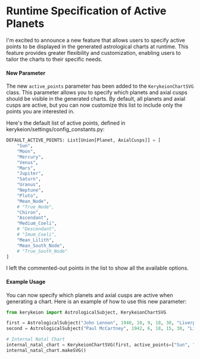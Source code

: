 # Runtime Specification of Active Planets

I'm excited to announce a new feature that allows users to specify active points to be displayed in the generated astrological charts at runtime. This feature provides greater flexibility and customization, enabling users to tailor the charts to their specific needs.

#### New Parameter

The new `active_points` parameter has been added to the `KerykeionChartSVG` class. This parameter allows you to specify which planets and axial cusps should be visible in the generated charts. By default, all planets and axial cusps are active, but you can now customize this list to include only the points you are interested in.

Here's the default list of active points, defined in kerykeion/settings/config_constants.py:

```python
DEFAULT_ACTIVE_POINTS: List[Union[Planet, AxialCusps]] = [
    "Sun",
    "Moon",
    "Mercury",
    "Venus",
    "Mars",
    "Jupiter",
    "Saturn",
    "Uranus",
    "Neptune",
    "Pluto",
    "Mean_Node",
    # "True_Node",
    "Chiron",
    "Ascendant",
    "Medium_Coeli",
    # "Descendant",
    # "Imum_Coeli",
    "Mean_Lilith",
    "Mean_South_Node",
    # "True_South_Node"
]
```

I left the commented-out points in the list to show all the available options.

#### Example Usage

You can now specify which planets and axial cusps are active when generating a chart. Here is an example of how to use this new parameter:

```python
from kerykeion import AstrologicalSubject, KerykeionChartSVG

first = AstrologicalSubject("John Lennon", 1940, 10, 9, 18, 30, "Liverpool", "GB")
second = AstrologicalSubject("Paul McCartney", 1942, 6, 18, 15, 30, "Liverpool", "GB")

# Internal Natal Chart
internal_natal_chart = KerykeionChartSVG(first, active_points=["Sun", "Moon", "Mercury", "Venus", "Mars", "Jupiter", "Saturn", "Uranus", "Neptune", "Pluto", "True_Node", "True_South_Node", "Ascendant", "Medium_Coeli", "Descendant", "Imum_Coeli"])
internal_natal_chart.makeSVG()
```
